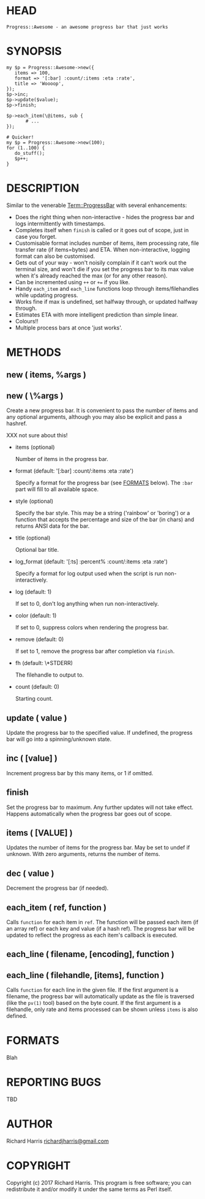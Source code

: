 # HEAD

    Progress::Awesome - an awesome progress bar that just works

# SYNOPSIS

    my $p = Progress::Awesome->new({
       items => 100,
       format => '[:bar] :count/:items :eta :rate',
       title => 'Woooop',
    });
    $p->inc;
    $p->update($value);
    $p->finish;

    $p->each_item(\@items, sub { 
           # ...
    });

    # Quicker!
    my $p = Progress::Awesome->new(100);
    for (1..100) {
       do_stuff();
       $p++;
    }

# DESCRIPTION

Similar to the venerable [Term::ProgressBar](https://metacpan.org/pod/Term::ProgressBar) with several enhancements:

- Does the right thing when non-interactive - hides the progress bar and logs
intermittently with timestamps.
- Completes itself when `finish` is called or it goes out of scope, just in case
you forget.
- Customisable format includes number of items, item processing rate, file transfer
rate (if items=bytes) and ETA. When non-interactive, logging format can also be
customised.
- Gets out of your way - won't noisily complain if it can't work out the terminal
size, and won't die if you set the progress bar to its max value when it's already
reached the max (or for any other reason).
- Can be incremented using `++` or `+=` if you like.
- Handy `each_item` and `each_line` functions loop through items/filehandles while
updating progress.
- Works fine if max is undefined, set halfway through, or updated halfway through.
- Estimates ETA with more intelligent prediction than simple linear.
- Colours!!
- Multiple process bars at once 'just works'.

# METHODS

## new ( items, %args )

## new ( \\%args )

Create a new progress bar. It is convenient to pass the number of items and any
optional arguments, although you may also be explicit and pass a hashref.

XXX not sure about this!

- items (optional)

    Number of items in the progress bar.

- format (default: '\[:bar\] :count/:items :eta :rate')

    Specify a format for the progress bar (see [FORMATS](https://metacpan.org/pod/FORMATS) below). The `:bar` part will fill to
    all available space.

- style (optional)

    Specify the bar style. This may be a string ('rainbow' or 'boring') or a function
    that accepts the percentage and size of the bar (in chars) and returns ANSI data
    for the bar.

- title (optional)

    Optional bar title.

- log\_format (default: '\[:ts\] :percent% :count/:items :eta :rate')

    Specify a format for log output used when the script is run non-interactively.

- log (default: 1)

    If set to 0, don't log anything when run non-interactively.

- color (default: 1)

    If set to 0, suppress colors when rendering the progress bar.

- remove (default: 0)

    If set to 1, remove the progress bar after completion via `finish`.

- fh (default: \\\*STDERR)

    The filehandle to output to.

- count (default: 0)

    Starting count.

## update ( value )

Update the progress bar to the specified value. If undefined, the progress bar will go into
a spinning/unknown state.

## inc ( \[value\] )

Increment progress bar by this many items, or 1 if omitted.

## finish

Set the progress bar to maximum. Any further updates will not take effect. Happens automatically
when the progress bar goes out of scope.

## items ( \[VALUE\] )

Updates the number of items for the progress bar. May be set to undef if unknown. With zero
arguments, returns the number of items.

## dec ( value )

Decrement the progress bar (if needed).

## each\_item ( ref, function )

Calls `function` for each item in `ref`. The function will be passed each item (if an array ref)
or each key and value (if a hash ref). The progress bar will be updated to reflect the progress
as each item's callback is executed.

## each\_line ( filename, \[encoding\], function )

## each\_line ( filehandle, \[items\], function )

Calls `function` for each line in the given file. If the first argument is a filename, the progress bar
will automatically update as the file is traversed (like the `pv(1)` tool) based on the byte count.
If the first argument is a filehandle, only rate and items processed can be shown unless `items` is
also defined.

# FORMATS

Blah

# REPORTING BUGS

TBD

# AUTHOR

Richard Harris richardjharris@gmail.com

# COPYRIGHT

Copyright (c) 2017 Richard Harris.  This program is
free software; you can redistribute it and/or modify it under the same terms
as Perl itself.
